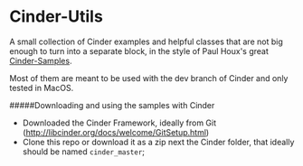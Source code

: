 Cinder-Utils
============

A small collection of Cinder examples and helpful classes that are not big enough to turn into a separate block, in the style of Paul Houx's great [Cinder-Samples](https://github.com/paulhoux/Cinder-Samples/).

Most of them are meant to be used with the dev branch of Cinder and only tested in MacOS.

#####Downloading and using the samples with Cinder
* Downloaded the Cinder Framework, ideally from Git (http://libcinder.org/docs/welcome/GitSetup.html)
* Clone this repo or download it as a zip next the Cinder folder, that ideally should be named ```cinder_master```;

